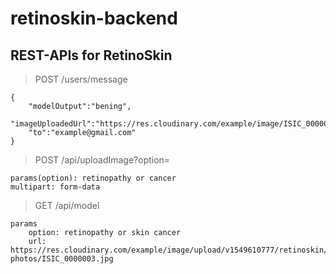# retinoskin-backend

## REST-APIs for RetinoSkin

> POST    /users/message    
```
{
	"modelOutput":"bening",
	"imageUploadedUrl":"https://res.cloudinary.com/example/image/ISIC_0000003.jpg",
	"to":"example@gmail.com"
}
```
    
> POST    /api/uploadImage?option=
```
params(option): retinopathy or cancer
multipart: form-data
  ```
> GET   /api/model
```
params
	option: retinopathy or skin cancer
	url: https://res.cloudinary.com/example/image/upload/v1549610777/retinoskin/test-photos/ISIC_0000003.jpg
```

   

